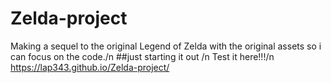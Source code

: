 # Zelda-project
Making a sequel to the original Legend of Zelda with the original assets so i can focus on the code./n
 ##just starting it out /n
 Test it here!!!/n
 https://lap343.github.io/Zelda-project/
